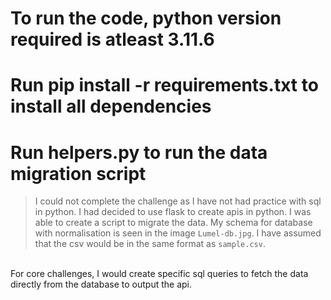 # To run the code, python version required is atleast 3.11.6
# Run pip install -r requirements.txt to install all dependencies
# Run helpers.py to run the data migration script

> I could not complete the challenge as I have not had practice with sql in python. I had decided to use flask to create apis in python. I was able to create a script to migrate the data. My schema for database with normalisation is seen in the image `Lumel-db.jpg`. I have assumed that the csv would be in the same format as `sample.csv`.
<br>
For core challenges, I would create specific sql queries to fetch the data directly from the database to output the api.
